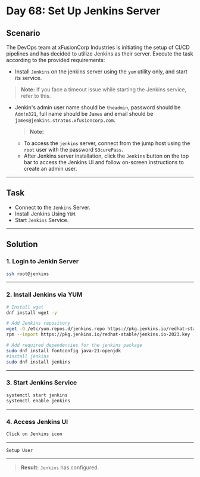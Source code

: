 # Day 68: Set Up Jenkins Server

## Scenario

The DevOps team at xFusionCorp Industries is initiating the setup of CI/CD pipelines and has decided to utilize Jenkins as their server. Execute the task according to the provided requirements:


- Install `Jenkins` on the jenkins server using the `yum` utility only, and start its service.

 > **Note:** If you face a timeout issue while starting the Jenkins service, refer to this.
    
- Jenkin's admin user name should be `theadmin`, password should be `Adm!n321`, full name should be `James` and email should be `james@jenkins.stratos.xfusioncorp.com`.

  > **Note:**
  - To access the `jenkins` server, connect from the jump host using the `root` user with the password `S3curePass`.
  - After Jenkins server installation, click the `Jenkins` button on the top bar to access the Jenkins UI and follow on-screen instructions to create an admin user.

---

## Task

- Connect to the `Jenkins` Server.
- Install Jenkins Using `YUM`.
- Start `Jenkins` Service.


---

## Solution

### 1. Login to Jenkin Server

```bash
ssh root@jenkins
```
---


### 2. Install Jenkins via YUM
```bash
# Install wget
dnf install wget -y

# Add Jenkins repository
wget -O /etc/yum.repos.d/jenkins.repo https://pkg.jenkins.io/redhat-stable/jenkins.repo
rpm --import https://pkg.jenkins.io/redhat-stable/jenkins.io-2023.key

# Add required dependencies for the jenkins package
sudo dnf install fontconfig java-21-openjdk
#install jenkins
sudo dnf install jenkins

```
---

### 3. Start Jenkins Service
```bash
systemctl start jenkins
systemctl enable jenkins

```
---


### 4. Access Jenkins UI
```bash
Click on Jenkins icon
```
---
```bash
Setup User
```
---


> **Result:** `Jenkins` has configured.
